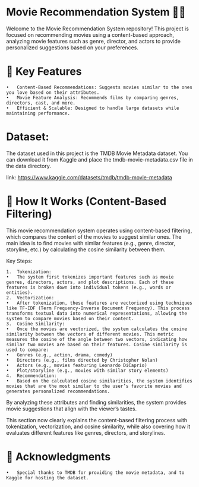 # Movie Recommendation System 🎥🍿

Welcome to the Movie Recommendation System repository! This project is focused on recommending movies using a content-based approach, analyzing movie features such as genre, director, and actors to provide personalized suggestions based on your preferences.

# 🚀 Key Features

	•	Content-Based Recommendations: Suggests movies similar to the ones you love based on their attributes.
	•	Movie Feature Analysis: Recommends films by comparing genres, directors, cast, and more.
	•	Efficient & Scalable: Designed to handle large datasets while maintaining performance.

# Dataset:

The dataset used in this project is the TMDB Movie Metadata dataset. You can download it from Kaggle and place the tmdb-movie-metadata.csv file in the data directory.

link: https://www.kaggle.com/datasets/tmdb/tmdb-movie-metadata

# 🧠 How It Works (Content-Based Filtering)

This movie recommendation system operates using content-based filtering, which compares the content of the movies to suggest similar ones. The main idea is to find movies with similar features (e.g., genre, director, storyline, etc.) by calculating the cosine similarity between them.

Key Steps:

	1.	Tokenization:
	•	The system first tokenizes important features such as movie genres, directors, actors, and plot descriptions. Each of these features is broken down into individual tokens (e.g., words or entities).
	2.	Vectorization:
	•	After tokenization, these features are vectorized using techniques like TF-IDF (Term Frequency-Inverse Document Frequency). This process transforms textual data into numerical representations, allowing the system to compare movies based on their content.
	3.	Cosine Similarity:
	•	Once the movies are vectorized, the system calculates the cosine similarity between the vectors of different movies. This metric measures the cosine of the angle between two vectors, indicating how similar two movies are based on their features. Cosine similarity is used to compare:
	•	Genres (e.g., action, drama, comedy)
	•	Directors (e.g., films directed by Christopher Nolan)
	•	Actors (e.g., movies featuring Leonardo DiCaprio)
	•	Plot/storyline (e.g., movies with similar story elements)
	4.	Recommendation:
	•	Based on the calculated cosine similarities, the system identifies movies that are the most similar to the user’s favorite movies and generates personalized recommendations.

By analyzing these attributes and finding similarities, the system provides movie suggestions that align with the viewer’s tastes.

This section now clearly explains the content-based filtering process with tokenization, vectorization, and cosine similarity, while also covering how it evaluates different features like genres, directors, and storylines.


# 🌟 Acknowledgments

	•	Special thanks to TMDB for providing the movie metadata, and to Kaggle for hosting the dataset.
